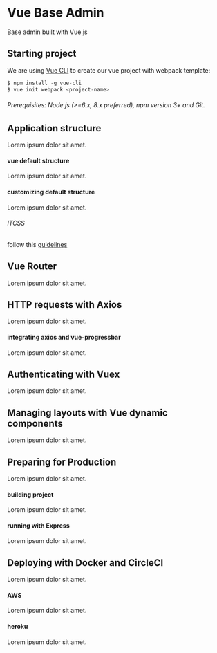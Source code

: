 # Vue Base Admin
Base admin built with Vue.js

## Starting project
We are using [Vue CLI](https://github.com/vuejs/vue-cli/tree/master) to create our vue project with webpack template:

```javascript
$ npm install -g vue-cli
$ vue init webpack <project-name>
```
###### _Prerequisites: Node.js (>=6.x, 8.x preferred), npm version 3+ and Git._

## Application structure
Lorem ipsum dolor sit amet.

#### vue default structure
Lorem ipsum dolor sit amet.

#### customizing default structure
Lorem ipsum dolor sit amet.

###### ITCSS
follow this [guidelines](https://github.com/tcostam/fullstack-guidelines/blob/master/Guidelines%20-%20Best%20Practices%20in%20CSS.md)

## Vue Router
Lorem ipsum dolor sit amet.

## HTTP requests with Axios
Lorem ipsum dolor sit amet.

#### integrating axios and vue-progressbar
Lorem ipsum dolor sit amet.

## Authenticating with Vuex
Lorem ipsum dolor sit amet.

## Managing layouts with Vue dynamic components
Lorem ipsum dolor sit amet.

## Preparing for Production
Lorem ipsum dolor sit amet.

#### building project
Lorem ipsum dolor sit amet.

#### running with Express
Lorem ipsum dolor sit amet.

## Deploying with Docker and CircleCI
Lorem ipsum dolor sit amet.

#### AWS
Lorem ipsum dolor sit amet.

#### heroku
Lorem ipsum dolor sit amet.
